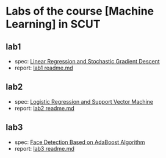 
# Labs of the course [Machine Learning] in SCUT

## lab1
* spec: [Linear Regression and Stochastic Gradient Descent](https://www.zybuluo.com/liushiya/note/1301605?tdsourcetag=s_pctim_aiomsg)
* report: [lab1 readme.md](lab1/readme.md) 
## lab2
* spec: [Logistic Regression and Support Vector Machine](https://www.zybuluo.com/liushiya/note/1303225)
* report: [lab2 readme.md](lab2/readme.md)
## lab3
* spec: [Face Detection Based on AdaBoost Algorithm](https://www.zybuluo.com/liushiya/note/1305548)
* report: [lab3 readme.md](lab3/lab3.md)

